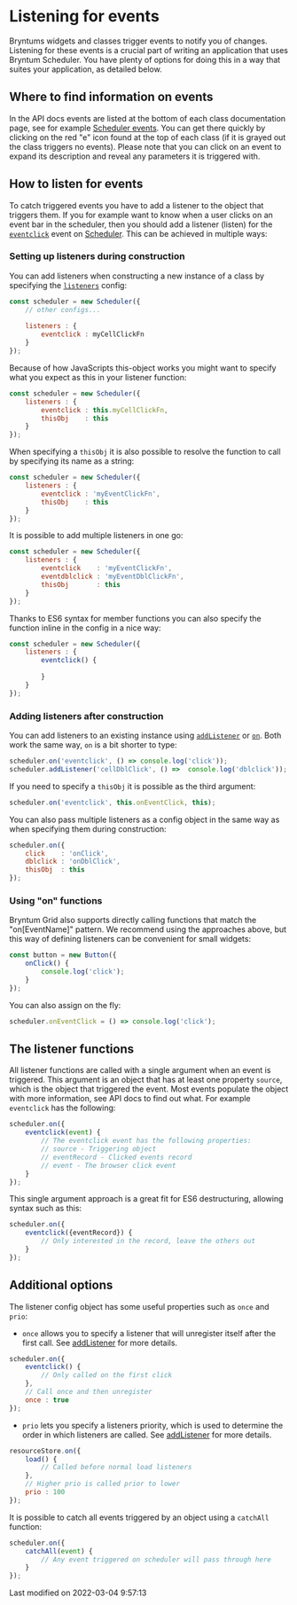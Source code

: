 # Listening for events
Bryntums widgets and classes trigger events to notify you of changes. Listening for these events is a crucial part of
writing an application that uses Bryntum Scheduler. You have plenty of options for doing this in a way that suites your 
application, as detailed below.
## Where to find information on events
In the API docs events are listed at the bottom of each class documentation page, see for example 
[Scheduler events](#Scheduler/view/Scheduler#events). You can get there quickly by clicking on the red "e" icon found at the top of
each class (if it is grayed out the class triggers no events). Please note that you can click on an event to expand its
description and reveal any parameters it is triggered with.

## How to listen for events
To catch triggered events you have to add a listener to the object that triggers them. If you for example want to know
when a user clicks on an event bar in the scheduler, then you should add a listener (listen) for the 
[`eventclick`](#Scheduler/view/mixin/SchedulerDomEvents#event-eventClick) event on [Scheduler](#Scheduler/view/Scheduler). This can be achieved in multiple ways:

### Setting up listeners during construction
You can add listeners when constructing a new instance of a class by specifying the 
[`listeners`](#Core/mixin/Events#config-listeners) config:

```javascript
const scheduler = new Scheduler({
    // other configs...
    
    listeners : {
        eventclick : myCellClickFn
    }
});
```
 
Because of how JavaScripts this-object works you might want to specify what you expect as this in your listener function:

```javascript
const scheduler = new Scheduler({
    listeners : {
        eventclick : this.myCellClickFn,
        thisObj    : this
    }
});
```

When specifying a `thisObj` it is also possible to resolve the function to call by specifying its name as a string:

```javascript
const scheduler = new Scheduler({
    listeners : {
        eventclick : 'myEventClickFn',
        thisObj    : this
    }
});
```

It is possible to add multiple listeners in one go:

```javascript
const scheduler = new Scheduler({
    listeners : {
        eventclick    : 'myEventClickFn',
        eventdblclick : 'myEventDblClickFn',
        thisObj       : this
    }
});
```

Thanks to ES6 syntax for member functions you can also specify the function inline in the config in a nice way:

```javascript
const scheduler = new Scheduler({
    listeners : {
        eventclick() {
            
        }
    }
});
```

### Adding listeners after construction
You can add listeners to an existing instance using [`addListener`](#Core/mixin/Events#function-addListener) or 
[`on`](#Core/mixin/Events#function-on). Both work the same way, `on` is a bit shorter to type:

```javascript
scheduler.on('eventclick', () => console.log('click'));
scheduler.addListener('cellDblClick', () =>  console.log('dblclick'));
```

If you need to specify a `thisObj` it is possible as the third argument:

```javascript
scheduler.on('eventclick', this.onEventClick, this);
```

You can also pass multiple listeners as a config object in the same way as when specifying them during construction:

```javascript
scheduler.on({
    click    : 'onClick',
    dblclick : 'onDblClick',
    thisObj  : this
});
```

### Using "on" functions
Bryntum Grid also supports directly calling functions that match the "on[EventName]" pattern. We recommend using the 
approaches above, but this way of defining listeners can be convenient for small widgets:

```javascript
const button = new Button({
    onClick() {
        console.log('click');
    }
});
```

You can also assign on the fly:

```javascript
scheduler.onEventClick = () => console.log('click');
```

## The listener functions
All listener functions are called with a single argument when an event is triggered. This argument is an object that has
at least one property `source`, which is the object that triggered the event. Most events populate the object with
more information, see API docs to find out what. For example `eventclick` has the following: 

```javascript
scheduler.on({
    eventclick(event) {
        // The eventclick event has the following properties:
        // source - Triggering object
        // eventRecord - Clicked events record
        // event - The browser click event
    }
});
```

This single argument approach is a great fit for ES6 destructuring, allowing syntax such as this:

```javascript
scheduler.on({
    eventclick({eventRecord}) {
        // Only interested in the record, leave the others out
    }
});
```

## Additional options
The listener config object has some useful properties such as `once` and `prio`:

* `once` allows you to specify a listener that will unregister itself after the first call. See [addListener](#Core/mixin/Events#function-addListener) for more details.


```javascript
scheduler.on({
    eventclick() {
        // Only called on the first click
    },
    // Call once and then unregister
    once : true
});
```

* `prio` lets you specify a listeners priority, which is used to determine the order in which listeners are called. See [addListener](#Core/mixin/Events#function-addListener) for more details.

```javascript
resourceStore.on({
    load() {
        // Called before normal load listeners
    },
    // Higher prio is called prior to lower
    prio : 100
});
```
 
It is possible to catch all events triggered by an object using a `catchAll` function:

```javascript
scheduler.on({
    catchAll(event) {
        // Any event triggered on scheduler will pass through here
    }
});
```


<p class="last-modified">Last modified on 2022-03-04 9:57:13</p>